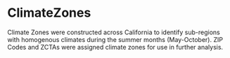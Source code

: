 # ClimateZones
Climate Zones were constructed across California to identify sub-regions with homogenous climates during the summer months (May-October). ZIP Codes and ZCTAs were assigned climate zones for use in further analysis.
